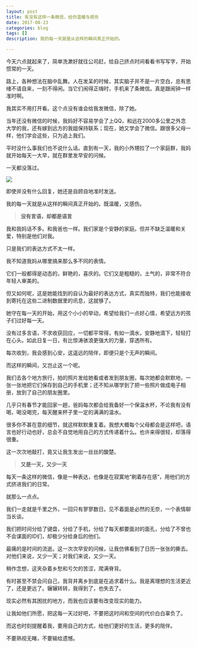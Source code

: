 ```yaml
---
layout: post
title: 有没有这样一条微信，给你温暖与感伤
date: 2017-08-23
categories: blog
tags: []
description: 我的每一天就是从这样的瞬间真正开始的。

---
```


今天六点就起来了，简单洗漱好就往公司赶，给自己挤点时间看看书写写字，开始惯常的一天。

路上，各种想法在脑中乱舞。人在发呆的时候，其实脑子并不是一片空白，总有思绪不请自来，一刻不得闲。当它们闹得正嗨时，手机来了条微信。真是跟闹钟一样准时啊。

我其实不用打开看。这个点没有谁会给我发微信，除了她。

当年还没有微信的时候，我妈好不容易学会了上QQ，和远在2000多公里之外念大学的我，还有嫁到远方的我姐保持联系；现在，她又学会了微信。跟很多父母一样，他们学会这些，只为追上我们。

平时没什么事我们也不说什么话。直到有一天，我的小外甥拉了一个家庭群，我妈就开始每天一大早，就在群里发早安的问候。

一天都没落过。

![](http://ov82ohkmk.bkt.clouddn.com/17-8-25/51769021.jpg)

即使并没有什么回复，她还是自顾自地准时发送。

我的每一天就是从这样的瞬间真正开始的。既温暖，又感伤。

> **没有言语，却都是语言**

我和我妈话不多。和我爸也一样。我们家是个安静的家庭。但并不缺乏温暖和关爱，特别是他们对我。

只是我们的表达方式不太一样。

我不知道我妈从哪里搞来那么多不同的表情。

它们一般都得是动态的，鲜艳的，喜庆的。它们又是粗糙的，土气的，非常不符合年轻人审美的。

但又如何呢，这是她能找到的自认为最好的表达方式，真实而独特，我们也能接收到寄托在这些二进制数据里的讯息，这就够了。

她守在每一天的开始，用这个小小的举动，希望给我们一点好心情，希望远方的孩子们过好每一天。

没有过多言语，不求收获回应，一切都平常得，有如一滴水，安静地滴下，轻轻打在心头。如此日复一日，有比惊涛骇浪更强大的力量，穿透所有。

每次收到，我会感到心安，这遥远的陪伴，即便只是个无声的瞬间。

而这样的瞬间，又岂止这一个呢。

我们去各个地方旅行，拍的照片发给她看或者发到朋友圈，每次她都会默默地，一张一张地把它们保存到自己的手机里；还不知从哪学到了把一些照片做成电子相册，放到了自己的朋友圈里。

几乎只有春节才能回家一趟，爸妈每次都会给我备好一个保温水杯，不论我有没有喝，喝没喝完，每天醒来杯子里一定的满满的温水。

很多你不甚在意的细节，就这样默默重复着。我想大概每个父母都会是这样吧，语言也好行动也好，总会不自觉地用自己的方式传递着什么。也许来得很轻，却落得很重。

这一次次地敲打，竟又让我生发出一丝丝的酸楚。

> **又是一天，又少一天**

每天一条这样的微信，像是一种表达，也像是在寂寞地“刷着存在感”，用他们的方式挤进我们的日常。

就那么一点点。

我们一走就是千里之外，一回只有寥寥数日。见不着面是必然的无奈，一个表情聊当长谈。

我们把时间分给了键盘，分给了手机，分给了每天都要面对的面孔，分给了不曾也不会谋面的ID们，却极少分给身后的他们。

最痛的是时间的流逝。这一次次早安的问候，让我仿佛看到了日历一张张的撕去。对他们来说，又少一天；对我们来说，又少一天。

稍作念想，这夹杂着乡愁和亏欠的苦涩，爬满脊背。

有时甚至不禁会问自己，我背井离乡到底是在追求着什么。我是离理想的生活更近了，还是更远了。辗辗转转，我得到了，也失去了。

现实必然有其困扰的地方，而我也应该要有改变现实的能力。

让我如他们所愿，把这每一天过好吧，不要把这时间和空间的代价白白辜负了。

而这也时刻提醒着我，要用自己的方式，给他们更好的生活，更多的陪伴。

不要熟视无睹，不要输给遗憾。







